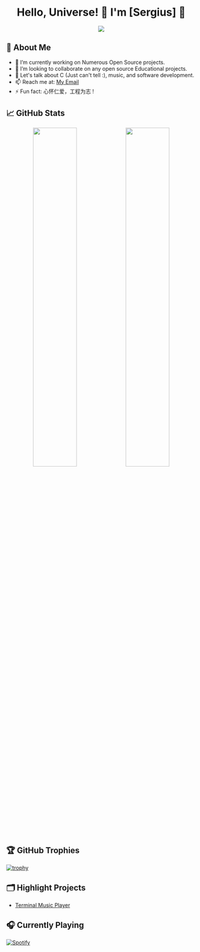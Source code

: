<h1 align="center">Hello, Universe! 🌌 I'm [Sergius] 👋</h1>

<p align="center">
  <img src="https://readme-typing-svg.herokuapp.com?color=F77247&width=420&lines=Software+Developer+Specializing+in+C++;Music+Technology+Enthusiast;Always+Learning+New+Technologies;Believer+in+the+Power+of+Code"/>
</p>

## 🚀 About Me
- 🔭 I’m currently working on Numerous Open Source projects. 
- 👯 I’m looking to collaborate on any open source Educational projects.
- 💬 Let's talk about C (Just can't tell :), music, and software development.
- 📫 Reach me at: [My Email](sergiusnyah@gmail.com)
- ⚡ Fun fact: 心怀仁爱，工程为志 ! 

## 📈 GitHub Stats

<p align="center">
  <img width="48%" src="https://github-readme-stats.vercel.app/api?username=Sergius-Nyah&show_icons=true&theme=tokyonight" />
  <img width="48%" src="https://github-readme-streak-stats.herokuapp.com/?user=Sergius-Nyah&theme=tokyonight" />
</p>

## 🏆 GitHub Trophies

[![trophy](https://github-profile-trophy.vercel.app/?username=Sergius-Nyah&theme=nord&column=7)](https://github.com/ryo-ma/github-profile-trophy)

## 🗂️ Highlight Projects
- [Terminal Music Player](https://github.com/Sergius-Nyah/RayTracer.)


## 🎧 Currently Playing
[![Spotify](https://novatorem.vercel.app/api/spotify)](https://open.spotify.com/user/31nun57so66oyxowdlfbwl4psvru)

```

